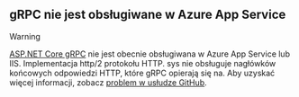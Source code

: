 ## <a name="grpc-not-supported-on-azure-app-service"></a>gRPC nie jest obsługiwane w Azure App Service

> [!WARNING]
> [ASP.NET Core gRPC](xref:grpc/index) nie jest obecnie obsługiwana w Azure App Service lub IIS. Implementacja http/2 protokołu HTTP. sys nie obsługuje nagłówków końcowych odpowiedzi HTTP, które gRPC opierają się na. Aby uzyskać więcej informacji, zobacz [problem w usłudze GitHub](https://github.com/dotnet/AspNetCore/issues/9020).
